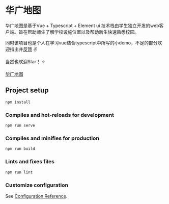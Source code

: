 # 华广地图
华广地图是基于Vue + Typescript + Element ui 技术栈由学生独立开发的web客户端。旨在帮助师生了解学校设施位置以及帮助新生快速熟悉校园。

同时该项目也是个人在学习vue结合typescript中所写的小demo，不足的部分欢迎指出并[反馈](https://github.com/Magren0321/hgmap/issues) :v:

当然也欢迎Star！ :star:

[华广地图](https://map.xingkong.us/)

## Project setup
```
npm install
```

### Compiles and hot-reloads for development
```
npm run serve
```

### Compiles and minifies for production
```
npm run build
```

### Lints and fixes files
```
npm run lint
```

### Customize configuration
See [Configuration Reference](https://cli.vuejs.org/config/).

